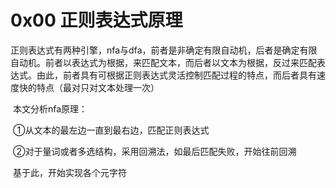 # 0x00 正则表达式原理

​		正则表达式有两种引擎，nfa与dfa，前者是非确定有限自动机，后者是确定有限自动机。前者以表达式为根据，来匹配文本，而后者以文本为根据，反过来匹配表达式。由此，前者具有可根据正则表达式灵活控制匹配过程的特点，而后者具有速度快的特点（最对只对文本处理一次）

​		本文分析nfa原理：

​		①从文本的最左边一直到最右边，匹配正则表达式

​		②对于量词或者多选结构，采用回溯法，如最后匹配失败，开始往前回溯

​		基于此，开始实现各个元字符

​		